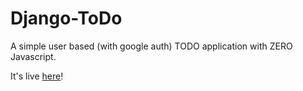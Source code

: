 # Django-ToDo
A simple user based (with google auth) TODO application with ZERO Javascript.

It's live [here](https://django-todo-spqw.herokuapp.com/)!
